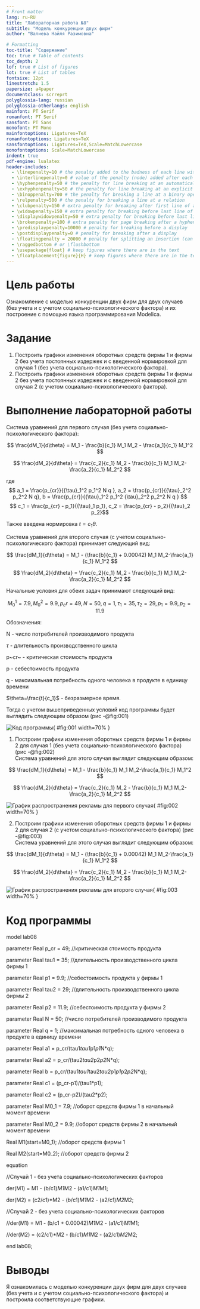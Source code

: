 ```yaml
---
# Front matter
lang: ru-RU
title: "Лабораторная работа №8"
subtitle: "Модель конкуренции двух фирм"
author: "Валиева Найля Разимовна"

# Formatting
toc-title: "Содержание"
toc: true # Table of contents
toc_depth: 2
lof: true # List of figures
lot: true # List of tables
fontsize: 12pt
linestretch: 1.5
papersize: a4paper
documentclass: scrreprt
polyglossia-lang: russian
polyglossia-otherlangs: english
mainfont: PT Serif
romanfont: PT Serif
sansfont: PT Sans
monofont: PT Mono
mainfontoptions: Ligatures=TeX
romanfontoptions: Ligatures=TeX
sansfontoptions: Ligatures=TeX,Scale=MatchLowercase
monofontoptions: Scale=MatchLowercase
indent: true
pdf-engine: lualatex
header-includes:
  - \linepenalty=10 # the penalty added to the badness of each line within a paragraph (no associated penalty node) Increasing the value makes tex try to have fewer lines in the paragraph.
  - \interlinepenalty=0 # value of the penalty (node) added after each line of a paragraph.
  - \hyphenpenalty=50 # the penalty for line breaking at an automatically inserted hyphen
  - \exhyphenpenalty=50 # the penalty for line breaking at an explicit hyphen
  - \binoppenalty=700 # the penalty for breaking a line at a binary operator
  - \relpenalty=500 # the penalty for breaking a line at a relation
  - \clubpenalty=150 # extra penalty for breaking after first line of a paragraph
  - \widowpenalty=150 # extra penalty for breaking before last line of a paragraph
  - \displaywidowpenalty=50 # extra penalty for breaking before last line before a display math
  - \brokenpenalty=100 # extra penalty for page breaking after a hyphenated line
  - \predisplaypenalty=10000 # penalty for breaking before a display
  - \postdisplaypenalty=0 # penalty for breaking after a display
  - \floatingpenalty = 20000 # penalty for splitting an insertion (can only be split footnote in standard LaTeX)
  - \raggedbottom # or \flushbottom
  - \usepackage{float} # keep figures where there are in the text
  - \floatplacement{figure}{H} # keep figures where there are in the text
---
```


# Цель работы

Ознакомление с моделью конкуренции двух фирм для двух случаев (без учета и с учетом социально-психологического фактора) и их построение с помощью языка программирования Modelica. 

# Задание

1. Построить графики изменения оборотных средств фирмы 1 и фирмы 2 без учета постоянных издержек и с введенной нормировкой для случая 1 (без учета социально-психологического фактора).
2. Построить графики изменения оборотных средств фирмы 1 и фирмы 2 без учета постоянных издержек и с введенной нормировкой для случая 2 (с учетом социально-психологического фактора).

# Выполнение лабораторной работы

Система уравнений для первого случая (без учета социально-психологического фактора):

$$ \frac{dM_1}{d\theta} = M_1 - \frac{b}{c_1} M_1 M_2 - \frac{a_1}{c_1} M_1^2 $$

$$ \frac{dM_2}{d\theta} = \frac{c_2}{c_1} M_2 - \frac{b}{c_1} M_1 M_2-\frac{a_2}{c_1} M_2^2 $$

где $$ a_1 = \frac{p_{cr}}{{\tau}_1^2 p_1^2 N q }, a_2 = \frac{p_{cr}}{{\tau}_2^2 p_2^2 N q}, b = \frac{p_{cr}}{{\tau}_1^2 p_1^2 {\tau}_2^2 p_2^2 N q } $$
$$ c_1 = \frac{p_{cr} - p_1}{{\tau}_1 p_1}, c_2 = \frac{p_{cr} - p_2}{{\tau}_2 p_2}$$  

Также введена нормировка $t = c_1 \theta$.  

Система уравнений для второго случая (с учетом социально-психологического фактора) принимает следующий вид:

$$ \frac{dM_1}{d\theta} = M_1 - (\frac{b}{c_1} + 0.00042) M_1 M_2-\frac{a_1}{c_1} M_1^2 $$

$$ \frac{dM_2}{d\theta} = \frac{c_2}{c_1} M_2 - \frac{b}{c_1} M_1 M_2-\frac{a_2}{c_1} M_2^2 $$

Начальные условия для обеих задач принимают следующий вид:  

$$ M_0^1 = 7.9, M_0^2 = 9.9, p_cr = 49, N = 50, q = 1, \tau_1 = 35, \tau_2 = 29, p_1 = 9.9, p_2 = 11.9$$ 
 
Обозначения:  

N - число потребителей производимого продукта 
 
$\tau$ - длительность производственного цикла  

p~cr~ - критическая стоимость продукта  

p - себестоимость продукта  

q - максимальная потребность одного человека в продукте в единицу времени  

$\theta=\frac{t}{c_1}$ - безразмерное время.

Тогда с учетом вышеприведенных условий код программы будет выглядить следующим образом  (рис -@fig:001)  

![Код программы ](image/1.png){ #fig:001 width=70% }

1. Построим графики изменения оборотных средств фирмы 1 и фирмы 2 для случая 1 (без учета социально-психологического фактора) (рис -@fig:002)  
Система уравнений для этого случая выглядит следующим образом:  

$$ \frac{dM_1}{d\theta} = M_1 - \frac{b}{c_1} M_1 M_2-\frac{a_1}{c_1} M_1^2 $$

$$ \frac{dM_2}{d\theta} = \frac{c_2}{c_1} M_2 - \frac{b}{c_1} M_1 M_2-\frac{a_2}{c_1} M_2^2 $$

![График распространения рекламы для первого случая](image/2.png){ #fig:002 width=70% }

2. Построим графики изменения оборотных средств фирмы 1 и фирмы 2 для случая 2 (с учетом социально-психологического фактора) (рис -@fig:003)  
Система уравнений для этого случая выглядит следующим образом:  

$$ \frac{dM_1}{d\theta} = M_1 - (\frac{b}{c_1} + 0.00042) M_1 M_2-\frac{a_1}{c_1} M_1^2 $$

$$ \frac{dM_2}{d\theta} = \frac{c_2}{c_1} M_2 - \frac{b}{c_1} M_1 M_2-\frac{a_2}{c_1} M_2^2 $$

![График распространения рекламы для второго случая](image/3.png){ #fig:003 width=70% }

# Код программы

model lab08

parameter Real p_cr = 49; //критическая стоимость продукта

parameter Real tau1 = 35; //длительность производственного цикла фирмы 1

parameter Real p1 = 9.9; //себестоимость продукта у фирмы 1

parameter Real tau2 = 29; //длительность производственного цикла фирмы 2

parameter Real p2 = 11.9; //себестоимость продукта у фирмы 2

parameter Real N = 50; //число потребителей производимого продукта

parameter Real q = 1; //максимальная потребность одного человека в продукте в единицу времени


parameter Real a1 = p_cr/(tau1*tau1*p1*p1*N*q);

parameter Real a2 = p_cr/(tau2*tau2*p2*p2*N*q);

parameter Real b = p_cr/(tau1*tau1*tau2*tau2*p1*p1*p2*p2*N*q);

parameter Real c1 = (p_cr-p1)/(tau1*p1);

parameter Real c2 = (p_cr-p2)/(tau2*p2);


parameter Real M0_1 = 7.9; //оборот средств фирмы 1 в начальный момент времени

parameter Real M0_2 = 9.9; //оборот средств фирмы 2 в начальный момент времени

Real M1(start=M0_1); //оборот средств фирмы 1

Real M2(start=M0_2); //оборот средств фирмы 2


equation

//Случай 1 - без учета социально-психологических факторов

der(M1) = M1 - (b/c1)*M1*M2 - (a1/c1)*M1*M1;

der(M2) = (c2/c1)*M2 - (b/c1)*M1*M2 - (a2/c1)*M2*M2;


//Случай 2 - без учета социально-психологических факторов

//der(M1) = M1 - (b/c1 + 0.00042)*M1*M2 - (a1/c1)*M1*M1;

//der(M2) = (c2/c1)*M2 - (b/c1)*M1*M2 - (a2/c1)*M2*M2;


end lab08;

# Выводы

Я ознакомилась с моделью конкуренции двух фирм для двух случаев (без учета и с учетом социально-психологического фактора) и построила соответствующие графики.